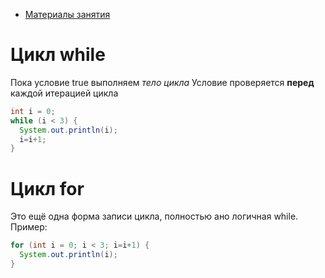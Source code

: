 * [Материалы занятия](https://lms.ait-tr.eu/#/student-cabinet/lessons/group/cohort44E/module/basic_programming/lesson/lesson_06#code)

# Цикл while
Пока условие true выполняем *тело цикла*
Условие проверяется **перед** каждой итерацией цикла
```java
int i = 0;
while (i < 3) {
  System.out.println(i);
  i=i+1;
}
```


# Цикл for

Это ещё одна форма записи цикла, полностью ано логичная while. Пример:

```java
for (int i = 0; i < 3; i=i+1) {
  System.out.println(i);
}
